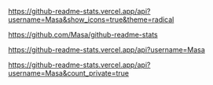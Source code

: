 https://github-readme-stats.vercel.app/api?username=Masa&show_icons=true&theme=radical 

https://github.com/Masa/github-readme-stats

https://github-readme-stats.vercel.app/api?username=Masa

https://github-readme-stats.vercel.app/api?username=Masa&count_private=true
